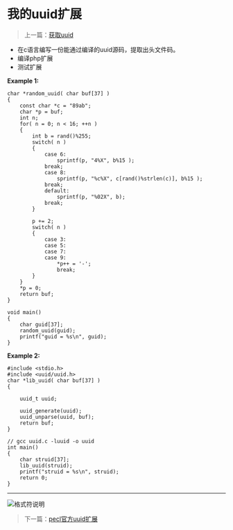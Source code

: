 # 我的uuid扩展

> 上一篇：[获取uuid](<5.1.md>)

- 在c语言编写一份能通过编译的uuid源码，提取出头文件码。
- 编译php扩展
- 测试扩展

**Example 1:**

```
char *random_uuid( char buf[37] )
{
    const char *c = "89ab";
    char *p = buf;
    int n;
    for( n = 0; n < 16; ++n )
    {
        int b = rand()%255;
        switch( n )
        {
            case 6:
                sprintf(p, "4%X", b%15 );
            break;
            case 8:
                sprintf(p, "%c%X", c[rand()%strlen(c)], b%15 );
            break;
            default:
                sprintf(p, "%02X", b);
            break;
        }
 
        p += 2;
        switch( n )
        {
            case 3:
            case 5:
            case 7:
            case 9:
                *p++ = '-';
                break;
        }
    }
    *p = 0;
    return buf;
}
 
void main()
{
    char guid[37];
    random_uuid(guid);
    printf("guid = %s\n", guid);
}
```

**Example 2:**

```
#include <stdio.h>
#include <uuid/uuid.h>
char *lib_uuid( char buf[37] )
{
    
    uuid_t uuid;
 
    uuid_generate(uuid);
    uuid_unparse(uuid, buf);
    return buf;
}

// gcc uuid.c -luuid -o uuid
int main()
{
    char struid[37];
    lib_uuid(struid);
    printf("struid = %s\n", struid);
    return 0;
}
```

---

![格式符说明](https://gss0.baidu.com/-4o3dSag_xI4khGko9WTAnF6hhy/zhidao/wh%3D600%2C800/sign=48e92f5c222eb938ec3872f4e552a90d/730e0cf3d7ca7bcb1648eb92b3096b63f624a85f.jpg)

> 下一篇：[pecl官方uuid扩展](<5.3.md>)
